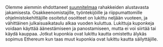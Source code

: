 Olemme aiemmin ehdottaneet [suunnitelmaa](https://medium.com/starkware/part-3-starknet-token-design-5cc17af066c6) rahakkeiden alustavasta jakamisesta. Osakkeenomistajille, työntekijöille ja riippumattomille ohjelmistokehittäjille osoitetut osoitteet on lukittu neljään vuoteen, ja vähittäinen julkaisuaikataulu alkaa vuoden kuluttua. Lukittuja kuponkeja voidaan käyttää äänestämiseen ja panostamiseen, mutta ei voi siirtää tai käydä kauppaa. Jotkut kuponkia ovat lukittu kautta omistettu älykäs sopimus Ethereum kun taas muut kuponkia ovat lukittu kautta säilyttäjille.